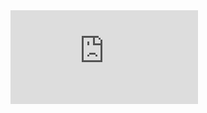 <iframe style=”border: 0px #ffffff none;” src="https://itch.io/embed-upload/3368244?color=333333" name=”myiFrame” width=”100%” height=”530″ frameborder=”1″ marginwidth=”0px” marginheight=”0px” scrolling=”no” allowfullscreen=”allowfullscreen”><a href="https://victorcappa.itch.io/teste-webgl-bulbasaur">Play Teste WebGL Bulbasaur on itch.io</a></iframe>



```

